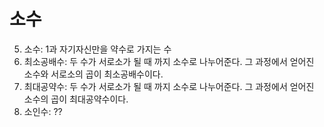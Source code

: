 # 소수 

5. 소수: 1과 자기자신만을 약수로 가지는 수
6. 최소공배수: 두 수가 서로소가 될 때 까지 소수로 나누어준다. 그 과정에서 얻어진 소수와 서로소의 곱이 최소공배수이다.
7. 최대공약수: 두 수가 서로소가 될 때 까지 소수로 나누어준다. 그 과정에서 얻어진 소수의 곱이 최대공약수이다.
8. 소인수: ??